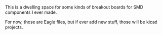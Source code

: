 This is a dwelling space for some kinds of breakout boards for SMD components I ever made.

For now, those are Eagle files, but if ever add new stuff, those will be kicad projects.
